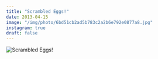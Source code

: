 ```yaml
---
title: "Scrambled Eggs!"
date: 2013-04-15
image: "/img/photo/6bd51cb2ad5b783c2a2b6e792e0877a8.jpg"
instagram: true
draft: false
---
```


![Scrambled Eggs!](/img/photo/6bd51cb2ad5b783c2a2b6e792e0877a8.jpg)
